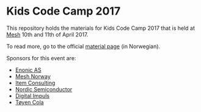 # Kids Code Camp 2017

This repository holds the materials for Kids Code Camp 2017 that is
held at [Mesh](http://www.meshnorway.com/) 10th and 11th of April 2017.

To read more, go to the official [material page](no/README.md) (in Norwegian).

Sponsors for this event are:

* [Enonic AS](https://enonic.com)
* [Mesh Norway](http://www.meshnorway.com/)
* [Item Consulting](https://www.item.no/)
* [Nordic Semiconductor](http://www.nordicsemi.com/)
* [Digital Impuls](https://www.digitalimpuls.no/)
* [Tøyen Cola](http://xn--tyencola-54a.no/)
